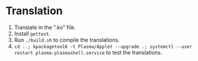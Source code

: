 # Translation

1. Translate in the "<your language>.ko" file.
2. Install `gettext`.
3. Run `./build.sh` to compile the translations.
4. `cd ..; kpackagetool6 -t Plasma/Applet --upgrade .; systemctl --user restart plasma-plasmashell.service` to test the translations.